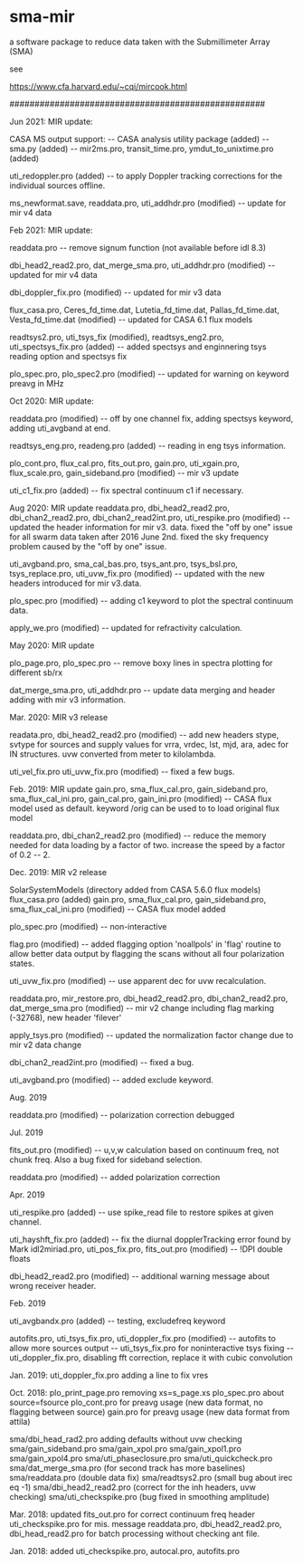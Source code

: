 # sma-mir
a software package to reduce data taken with the Submillimeter Array (SMA)

see

https://www.cfa.harvard.edu/~cqi/mircook.html

###################################################

Jun 2021: MIR update:

CASA MS output support:
-- CASA analysis utility package (added)
-- sma.py (added)
-- mir2ms.pro, transit_time.pro, ymdut_to_unixtime.pro (added)

uti_redoppler.pro (added)
-- to apply Doppler tracking corrections for the individual sources
   offline. 

ms_newformat.save, readdata.pro, uti_addhdr.pro (modified)
-- update for mir v4 data

Feb 2021: MIR update:

readdata.pro
-- remove signum function (not available before idl 8.3)

dbi_head2_read2.pro, dat_merge_sma.pro, uti_addhdr.pro (modified)
-- updated for mir v4 data 

dbi_doppler_fix.pro (modified)
-- updated for mir v3 data

flux_casa.pro, Ceres_fd_time.dat, Lutetia_fd_time.dat,
   Pallas_fd_time.dat, Vesta_fd_time.dat (modified)
-- updated for CASA 6.1 flux models

readtsys2.pro, uti_tsys_fix (modified), 
   readtsys_eng2.pro, uti_spectsys_fix.pro (added)
-- added spectsys and enginnering tsys reading option and spectsys fix

plo_spec.pro, plo_spec2.pro (modified)
-- updated for warning on keyword preavg in MHz


Oct 2020: MIR update:

readdata.pro (modified)
-- off by one channel fix, adding spectsys keyword, adding 
   uti_avgband at end.

readtsys_eng.pro, readeng.pro (added)
-- reading in eng tsys information.

plo_cont.pro, flux_cal.pro, fits_out.pro, gain.pro,
   uti_xgain.pro, flux_scale.pro, gain_sideband.pro (modified)
-- mir v3 update

uti_c1_fix.pro (added)
-- fix spectral continuum c1 if necessary.

Aug 2020: MIR update
readdata.pro, dbi_head2_read2.pro, dbi_chan2_read2.pro,
   dbi_chan2_read2int.pro, uti_respike.pro (modified)
-- updated the header information for mir v3. data. 
   fixed the "off by one" issue for all swarm data 
      taken after 2016 June 2nd.
   fixed the sky frequency problem caused by the
      "off by one" issue.

uti_avgband.pro, sma_cal_bas.pro, tsys_ant.pro, 
   tsys_bsl.pro, tsys_replace.pro, uti_uvw_fix.pro (modified)
-- updated with the new headers introduced for mir v3.data.

plo_spec.pro (modified)
-- adding c1 keyword to plot the spectral continuum data.

apply_we.pro (modified)
-- updated for refractivity calculation.


May 2020: MIR update

plo_page.pro, plo_spec.pro
-- remove boxy lines in spectra plotting for different sb/rx

dat_merge_sma.pro, uti_addhdr.pro
-- update data merging and header adding with mir v3 information.

Mar. 2020: MIR v3 release

readata.pro, dbi_head2_read2.pro (modified)
-- add new headers stype, svtype for sources and supply values
   for vrra, vrdec, lst, mjd, ara, adec for IN structures.
   uvw converted from meter to kilolambda.

uti_vel_fix.pro uti_uvw_fix.pro (modified)
-- fixed a few bugs.


Feb. 2019: MIR update
gain.pro, sma_flux_cal.pro, gain_sideband.pro, sma_flux_cal_ini.pro,
   gain_cal.pro, gain_ini.pro (modified)
-- CASA flux model used as default. keyword /orig can be used to 
   to load original flux model

readdata.pro, dbi_chan2_read2.pro (modified)
-- reduce the memory needed for data loading by a factor of two.
   increase the speed by a factor of 0.2 -- 2.

Dec. 2019: MIR v2 release 

SolarSystemModels (directory added from CASA 5.6.0 flux models)
flux_casa.pro  (added)
gain.pro, sma_flux_cal.pro, gain_sideband.pro, sma_flux_cal_ini.pro (modified)
-- CASA flux model added

plo_spec.pro (modified)
-- non-interactive 

flag.pro (modified)
-- added flagging option 'noallpols' in 'flag' routine to allow 
   better data output by flagging the scans without all four 
   polarization states.

uti_uvw_fix.pro (modified)
-- use apparent dec for uvw recalculation.

readdata.pro, mir_restore.pro, dbi_head2_read2.pro, dbi_chan2_read2.pro, 
    dat_merge_sma.pro (modified)
-- mir v2 change including flag marking (-32768), new header 'filever'

apply_tsys.pro (modified)
-- updated the normalization factor change due to mir v2 data change

dbi_chan2_read2int.pro (modified)
-- fixed a bug.

uti_avgband.pro (modified)
-- added exclude keyword.


Aug. 2019

readdata.pro (modified)
-- polarization correction debugged

Jul. 2019

fits_out.pro (modified)
-- u,v,w calculation based on continuum freq, 
             not chunk freq. Also a bug fixed for sideband selection.

readdata.pro (modified)
-- added polarization correction


Apr. 2019

uti_respike.pro (added)
-- use spike_read file to restore spikes at given channel. 

uti_hayshft_fix.pro (added)
-- fix the diurnal dopplerTracking error 
                     found by Mark 
idl2miriad.pro, uti_pos_fix.pro, fits_out.pro (modified)
-- !DPI double floats

dbi_head2_read2.pro (modified) 
-- additional warning message about wrong receiver
                           header.

Feb. 2019

uti_avgbandx.pro (added)
-- testing, excludefreq keyword

autofits.pro, uti_tsys_fix.pro, uti_doppler_fix.pro (modified)
-- autofits to allow more sources output
-- uti_tsys_fix.pro for noninteractive tsys fixing
-- uti_doppler_fix.pro, disabling fft correction, replace it 
                    with cubic convolution

Jan. 2019:
uti_doppler_fix.pro  adding a line to fix vres 

Oct. 2018: 
plo_print_page.pro removing xs=s_page.xs
plo_spec.pro about source=fsource
plo_cont.pro for preavg usage (new data format, 
	  	       	      no flagging between source)
gain.pro  for preavg usage (new data format from attila)

sma/dbi_head_rad2.pro adding defaults without uvw checking
sma/gain_sideband.pro
sma/gain_xpol.pro
sma/gain_xpol1.pro
sma/gain_xpol4.pro
sma/uti_phaseclosure.pro
sma/uti_quickcheck.pro
sma/dat_merge_sma.pro (for second track has more baselines)
sma/readdata.pro (double data fix)
sma/readtsys2.pro (small bug about irec eq -1)
sma/dbi_head2_read2.pro (correct for the inh headers, uvw checking)
sma/uti_checkspike.pro (bug fixed in smoothing amplitude)

Mar. 2018: updated fits_out.pro for correct continuum freq header
                   uti_checkspike.pro for mis. message
                   readdata.pro, dbi_head2_read2.pro, dbi_head_read2.pro
                      for batch processing without checking ant file.

Jan. 2018: added uti_checkspike.pro, autocal.pro, autofits.pro
